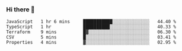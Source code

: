 ### Hi there 👋


<!--START_SECTION:waka-->
```text
JavaScript   1 hr 6 mins     ███████████░░░░░░░░░░░░░░   44.40 % 
TypeScript   1 hr            ██████████░░░░░░░░░░░░░░░   40.33 % 
Terraform    9 mins          █▓░░░░░░░░░░░░░░░░░░░░░░░   06.30 % 
CSV          5 mins          █░░░░░░░░░░░░░░░░░░░░░░░░   03.41 % 
Properties   4 mins          ▓░░░░░░░░░░░░░░░░░░░░░░░░   02.95 % 
```
<!--END_SECTION:waka-->

<!--
**ssrahul96/ssrahul96** is a ✨ _special_ ✨ repository because its `README.md` (this file) appears on your GitHub profile.

Here are some ideas to get you started:

- 🔭 I’m currently working on ...
- 🌱 I’m currently learning ...
- 👯 I’m looking to collaborate on ...
- 🤔 I’m looking for help with ...
- 💬 Ask me about ...
- 📫 How to reach me: ...
- 😄 Pronouns: ...
- ⚡ Fun fact: ...
-->
